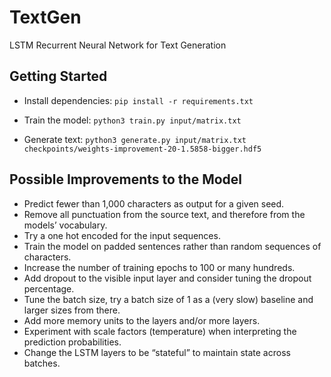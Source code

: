 # TextGen
LSTM Recurrent Neural Network for Text Generation

## Getting Started

- Install dependencies: `pip install -r requirements.txt`

- Train the model: `python3 train.py input/matrix.txt`

- Generate text: `python3 generate.py input/matrix.txt checkpoints/weights-improvement-20-1.5858-bigger.hdf5`

## Possible Improvements to the Model
- Predict fewer than 1,000 characters as output for a given seed.
- Remove all punctuation from the source text, and therefore from the models’ vocabulary.
- Try a one hot encoded for the input sequences.
- Train the model on padded sentences rather than random sequences of characters.
- Increase the number of training epochs to 100 or many hundreds.
- Add dropout to the visible input layer and consider tuning the dropout percentage.
- Tune the batch size, try a batch size of 1 as a (very slow) baseline and larger sizes from there.
- Add more memory units to the layers and/or more layers.
- Experiment with scale factors (temperature) when interpreting the prediction probabilities.
- Change the LSTM layers to be “stateful” to maintain state across batches.
